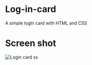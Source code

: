 # Log-in-card

 A simple logIn card with HTML and CSS
 
 # Screen shot
 
 ![Login card ss](https://user-images.githubusercontent.com/68364353/229042107-03cb85e8-08d2-4802-8b02-a8a304496cd3.png)
